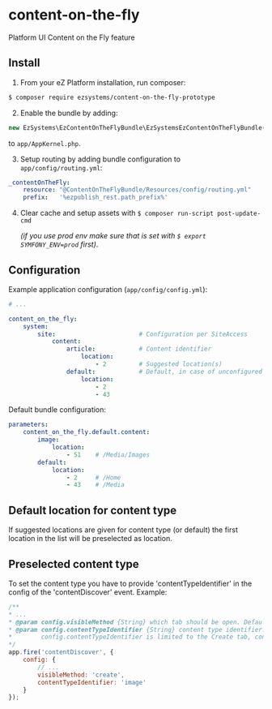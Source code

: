 # content-on-the-fly
Platform UI Content on the Fly feature

## Install

1. From your eZ Platform installation, run composer:

  ```sh
  $ composer require ezsystems/content-on-the-fly-prototype
  ```

2. Enable the bundle by adding:

  ```php
  new EzSystems\EzContentOnTheFlyBundle\EzSystemsEzContentOnTheFlyBundle()
  ```

  to `app/AppKernel.php`.

3. Setup routing by adding bundle configuration to `app/config/routing.yml`:

  ```yml
  _contentOnTheFly:
      resource: "@ContentOnTheFlyBundle/Resources/config/routing.yml"
      prefix:   '%ezpublish_rest.path_prefix%'
  ```

4. Clear cache and setup assets with `$ composer run-script post-update-cmd`

   *(if you use prod env make sure that is set with `$ export SYMFONY_ENV=prod` first)*.


## Configuration
Example application configuration (`app/config/config.yml`):
```yml
# ...

content_on_the_fly:
    system:
        site:                       # Configuration per SiteAccess
            content:
                article:            # Content identifier
                    location:
                        - 2         # Suggested location(s)
                default:            # Default, in case of unconfigured content identifier
                    location:
                        - 2
                        - 43
```

Default bundle configuration:
```yml
parameters:
    content_on_the_fly.default.content:
        image:
            location:
                - 51    # /Media/Images
        default:
            location:
                - 2     # /Home
                - 43    # /Media
```

## Default location for content type
If suggested locations are given for content type (or default) the first location in the list will be preselected as location.

## Preselected content type
To set the content type you have to provide 'contentTypeIdentifier' in the config of the 'contentDiscover' event.
Example:
```javascript
/**
* ...
* @param config.visibleMethod {String} which tab should be open. Default: 'browse', possible values: 'browse', 'search', 'create'
* @param config.contentTypeIdentifier {String} content type identifier. Default: none, example values: 'image', 'blog', 'article', 'blog_post'
*        config.contentTypeIdentifier is limited to the Create tab, config that works across all tabs will be added in the future
*/
app.fire('contentDiscover', {
    config: {
        // ...
        visibleMethod: 'create',
        contentTypeIdentifier: 'image'
    }
});
```
